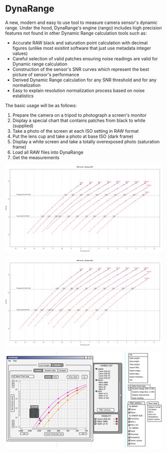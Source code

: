# DynaRange
A new, modern and easy to use tool to measure camera sensor's dynamic range.
Under the hood, DynaRange's engine (rango) includes high precision features not found in other Dynamic Range calculation tools such as:
- Accurate RAW black and saturation point calculation with decimal figures (unlike most existint software that just use metadata integer values)
- Careful selection of valid patches ensuring noise readings are valid for Dynamic range calculation
- Construction of the sensor's SNR curves which represent the best picture of sensor's performance
- Derived Dynamic Range calculation for any SNR threshold and for any normalization
- Easy to explain resolution normalization process based on noise estatistics


The basic usage will be as follows:
1) Prepare the camera on a tripod to photograph a screen's monitor
2) Display a special chart that contains patches from black to white (supplied)
3) Take a photo of the screen at each ISO setting in RAW format
4) Put the lens cup and take a photo at base ISO (dark frame)
5) Display a white screen and take a totally overexposed photo (saturation frame)
6) Load all RAW files into DynaRange
7) Get the measurements

![measuring-photographic-dynamicrange](/SNRcurvesBLACK254.85.png)

![measuring-photographic-dynamicrange](/SNRcurvesBLACK254.85_8Mpx.png)

![measuring-photographic-dynamicrange](/userInterface/Main_Window_v1.2.png)
